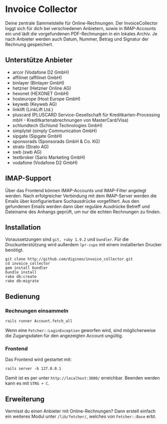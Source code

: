 # Invoice Collector

Deine zentrale Sammelstelle für Online-Rechnungen.
Der InvoiceCollector loggt sich für dich bei verschiedenen Anbietern, sowie in IMAP-Accounts ein und lädt die vorgefundenen PDF-Rechnungen in ein lokales Archiv.
Je nach Anbieter werden auch Datum, Nummer, Betrag und Signatur der Rechnung gespeichert.

## Unterstütze Anbieter

* arcor (Vodafone D2 GmbH)
* affilinet (affilinet GmbH)
* binlayer (Binlayer GmbH)
* hetzner (Hetzner Online AG)
* hexonet (HEXONET GmbH)
* hosteurope (Host Europe GmbH)
* keyweb (Keyweb AG)
* linklift (LinkLift Ltd.)
* pluscard (PLUSCARD Service-Gesellschaft für Kreditkarten-Processing mbH - Kreditkartenabrechnungen von MasterCard/Visa)
* schlundtech (Schlund Technologies GmbH)
* simplytel (simply Communication GmbH)
* sipgate (Sipgate GmbH)
* sponsorads (Sponsorads GmbH & Co. KG)
* strato (Strato AG)
* swb (swb AG)
* textbroker (Sario Marketing GmbH)
* vodafone (Vodafone D2 GmbH)

## IMAP-Support

Über das Frontend können IMAP-Accounts und IMAP-Filter angelegt werden.
Nach erfolgreicher Verbindung mit dem IMAP-Server werden die Emails über konfigurierbare Suchausdrücke vorgefiltert.
Aus den gefundenen Emails werden dann über reguläre Ausdrücke Betreff und Dateiname des Anhangs geprüft, um nur die echten Rechnungen zu finden.

## Installation

Voraussetzungen sind `git, ruby 1.9.2` und `bundler`.
Für die Druckunterstützung wird außerdem `lpr-cups` mit einem installierten Drucker benötigt.

    git clone http://github.com/digineo/invoice_collector.git
    cd invoice_collector
    gem install bundler
    bundle install
    rake db:create
    rake db:migrate

## Bedienung

### Rechnungen einsammeln
    rails runner Account.fetch_all

Wenn eine `Fetcher::LoginException` geworfen wird, sind möglicherweise die Zugangsdaten für den angezeigten Account ungültig.

### Frontend

Das Frontend wird gestartet mit:

    rails server -b 127.0.0.1

Damit ist es per unter `http://localhost:3000/` erreichbar.
Beenden werden kann es mit `STRG + C`.

## Erweiterung
Vermisst du einen Anbieter mit Online-Rechnungen?
Dann erstell einfach ein weiteres Modul unter `/lib/fetcher/`, welches von `Fetcher::Base` erbt.
